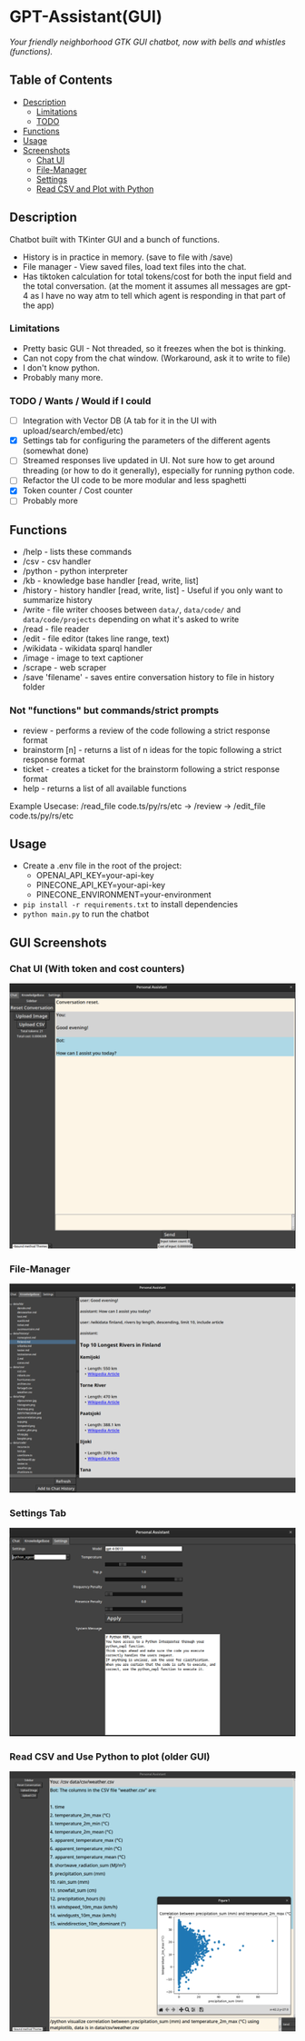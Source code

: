 # GPT-Assistant(GUI)

_Your friendly neighborhood GTK GUI chatbot, now with bells and whistles (functions)._

## Table of Contents

- [Description](#description)
  - [Limitations](#limitations)
  - [TODO](#todo--wants--would-if-i-could)
- [Functions](#functions)
- [Usage](#usage)
- [Screenshots](#gui-screenshots)
  - [Chat UI](#chat-ui)
  - [File-Manager](#file-manager)
  - [Settings](#settings-tab)
  - [Read CSV and Plot with Python](#read-csv-and-use-python-to-plot-older-gui)


## Description

Chatbot built with TKinter GUI and a bunch of functions.

* History is in practice in memory. (save to file with /save)
* File manager - View saved files, load text files into the chat.
* Has tiktoken calculation for total tokens/cost for both the input field and the total conversation. (at the moment it assumes all messages are gpt-4 as I have no way atm to tell which agent is responding in that part of the app)

### Limitations

* Pretty basic GUI - Not threaded, so it freezes when the bot is thinking.
* Can not copy from the chat window. (Workaround, ask it to write to file)
* I don't know python.
* Probably many more.

### TODO / Wants / Would if I could

- [ ] Integration with Vector DB (A tab for it in the UI with upload/search/embed/etc)
- [x] Settings tab for configuring the parameters of the different agents (somewhat done)
- [ ] Streamed responses live updated in UI. Not sure how to get around threading (or how to do it generally), especially for running python code.
- [ ] Refactor the UI code to be more modular and less spaghetti
- [x] Token counter / Cost counter
- [ ] Probably more

## Functions

* /help - lists these commands
* /csv - csv handler
* /python - python interpreter
* /kb - knowledge base handler [read, write, list]
* /history - history handler [read, write, list] - Useful if you only want to summarize history
* /write - file writer chooses between `data/`, `data/code/` and `data/code/projects` depending on what it's asked to write
* /read - file reader
* /edit - file editor (takes line range, text)
* /wikidata - wikidata sparql handler
* /image - image to text captioner
* /scrape - web scraper 
* /save 'filename' - saves entire conversation history to file in history folder

### Not "functions" but commands/strict prompts

* review - performs a review of the code following a strict response format
* brainstorm [n] - returns a list of n ideas for the topic following a strict response format
* ticket - creates a ticket for the brainstorm following a strict response format
* help - returns a list of all available functions

Example Usecase: /read_file code.ts/py/rs/etc -> /review -> /edit_file code.ts/py/rs/etc

## Usage

* Create a .env file in the root of the project:
  - OPENAI_API_KEY=your-api-key
  - PINECONE_API_KEY=your-api-key
  - PINECONE_ENVIRONMENT=your-environment
* `pip install -r requirements.txt` to install dependencies
* `python main.py` to run the chatbot


## GUI Screenshots

### Chat UI (With token and cost counters)
![GUI with Token Count](screenshots/guui.png)

### File-Manager
![Alt text](screenshots/filemanager.png)

### Settings Tab
![Settings tab](screenshots/setting.png)

### Read CSV and Use Python to plot (older GUI)
![Read CSV and Use Python to plot](screenshots/image-2.png)

